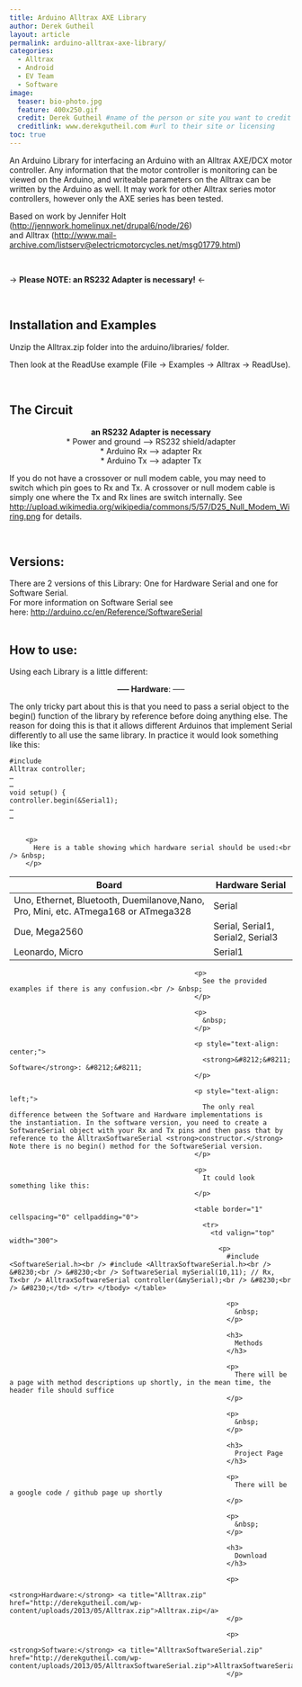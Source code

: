 ```yaml
---
title: Arduino Alltrax AXE Library
author: Derek Gutheil
layout: article
permalink: arduino-alltrax-axe-library/
categories:
  - Alltrax
  - Android
  - EV Team
  - Software
image:
  teaser: bio-photo.jpg
  feature: 400x250.gif
  credit: Derek Gutheil #name of the person or site you want to credit
  creditlink: www.derekgutheil.com #url to their site or licensing
toc: true
---
```

An Arduino Library for interfacing an Arduino with an Alltrax AXE/DCX motor controller. Any information that the motor controller is monitoring can be viewed on the Arduino, and writeable parameters on the Alltrax can be written by the Arduino as well. It may work for other Alltrax series motor controllers, however only the AXE series has been tested. 

Based on work by Jennifer Holt (<a href="http://jennwork.homelinux.net/drupal6/node/26" rel="nofollow">http://jennwork.homelinux.net/drupal6/node/26</a>)  
and Alltrax (<a href="http://www.mail-archive.com/listserv@electricmotorcycles.net/msg01779.html" rel="nofollow">http://www.mail-archive.com/listserv@electricmotorcycles.net/msg01779.html</a>)

&nbsp;

-> **Please NOTE: an RS232 Adapter is necessary!** <-

&nbsp;

## Installation and Examples

Unzip the Alltrax.zip folder into the arduino/libraries/ folder.

Then look at the ReadUse example (File -> Examples -> Alltrax -> ReadUse).

&nbsp;

## The Circuit

<p style="text-align: center;">
  <strong>an RS232 Adapter is necessary</strong><br /> * Power and ground &#8211;> RS232 shield/adapter<br /> * Arduino Rx &#8211;> adapter Rx<br /> * Arduino Tx &#8211;> adapter Tx
</p>

<p style="text-align: left;">
  If you do not have a crossover or null modem cable, you may need to switch which pin goes to Rx and Tx. A crossover or null modem cable is simply one where the Tx and Rx lines are switch internally. See <a href="http://upload.wikimedia.org/wikipedia/commons/5/57/D25_Null_Modem_Wiring.png">http://upload.wikimedia.org/wikipedia/commons/5/57/D25_Null_Modem_Wiring.png</a> for details.
</p>

&nbsp;

## Versions:

There are 2 versions of this Library: One for Hardware Serial and one for Software Serial.  
For more information on Software Serial see here: <http://arduino.cc/en/Reference/SoftwareSerial>  
&nbsp;

## How to use:

Using each Library is a little different:

<p style="text-align: center;">
  <strong>&#8212;&#8211; Hardware</strong>: &#8212;&#8211;
</p>

The only tricky part about this is that you need to pass a serial object to the begin() function of the library by reference before doing anything else. The reason for doing this is that it allows different Arduinos that implement Serial differently to all use the same library. In practice it would look something like this:


    #include 
    Alltrax controller;
    …
    …
    void setup() {
    controller.begin(&Serial1);
    …
    …


        <p>
          Here is a table showing which hardware serial should be used:<br /> &nbsp;
        </p>
        
| Board                                                                              | Hardware Serial                   |
|------------------------------------------------------------------------------------|-----------------------------------|
| Uno, Ethernet, Bluetooth, Duemilanove,Nano, Pro, Mini, etc. ATmega168 or ATmega328 | Serial                            |
| Due, Mega2560                                                                      | Serial, Serial1, Serial2, Serial3 |
| Leonardo, Micro                                                                    | Serial1                           |

                                                  
                                                  <p>
                                                    See the provided examples if there is any confusion.<br /> &nbsp;
                                                  </p>
                                                  
                                                  <p>
                                                    &nbsp;
                                                  </p>
                                                  
                                                  <p style="text-align: center;">
                                                    <strong>&#8212;&#8211; Software</strong>: &#8212;&#8211;
                                                  </p>
                                                  
                                                  <p style="text-align: left;">
                                                    The only real difference between the Software and Hardware implementations is the instantiation. In the software version, you need to create a SoftwareSerial object with your Rx and Tx pins and then pass that by reference to the AlltraxSoftwareSerial <strong>constructor.</strong> Note there is no begin() method for the SoftwareSerial version.
                                                  </p>
                                                  
                                                  <p>
                                                    It could look something like this:
                                                  </p>
                                                  
                                                  <table border="1" cellspacing="0" cellpadding="0">
                                                    <tr>
                                                      <td valign="top" width="300">
                                                        <p>
                                                          #include <SoftwareSerial.h><br /> #include <AlltraxSoftwareSerial.h><br /> &#8230;<br /> &#8230;<br /> SoftwareSerial mySerial(10,11); // Rx, Tx<br /> AlltraxSoftwareSerial controller(&mySerial);<br /> &#8230;<br /> &#8230;</td> </tr> </tbody> </table> 
                                                          
                                                          <p>
                                                            &nbsp;
                                                          </p>
                                                          
                                                          <h3>
                                                            Methods
                                                          </h3>
                                                          
                                                          <p>
                                                            There will be a page with method descriptions up shortly, in the mean time, the header file should suffice
                                                          </p>
                                                          
                                                          <p>
                                                            &nbsp;
                                                          </p>
                                                          
                                                          <h3>
                                                            Project Page
                                                          </h3>
                                                          
                                                          <p>
                                                            There will be a google code / github page up shortly
                                                          </p>
                                                          
                                                          <p>
                                                            &nbsp;
                                                          </p>
                                                          
                                                          <h3>
                                                            Download
                                                          </h3>
                                                          
                                                          <p>
                                                            <strong>Hardware:</strong> <a title="Alltrax.zip" href="http://derekgutheil.com/wp-content/uploads/2013/05/Alltrax.zip">Alltrax.zip</a>
                                                          </p>
                                                          
                                                          <p>
                                                            <strong>Software:</strong> <a title="AlltraxSoftwareSerial.zip" href="http://derekgutheil.com/wp-content/uploads/2013/05/AlltraxSoftwareSerial.zip">AlltraxSoftwareSerial.zip</a>
                                                          </p>